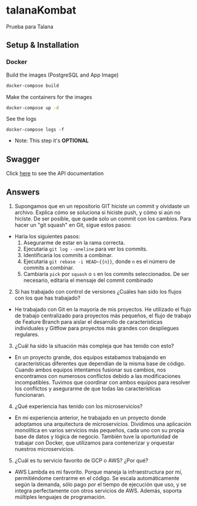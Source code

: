 # talanaKombat
Prueba para Talana

## Setup & Installation
### Docker
Build the images (PostgreSQL and App Image)
``` sh
docker-compose build
```

Make the containers for the images

``` sh
docker-compose up -d
```

See the logs

```
docker-compose logs -f
```
- Note: This step it's **OPTIONAL**

## Swagger
Click [here](localhost:8000/docs) to see the API documentation


## Answers

1. Supongamos que en un repositorio GIT hiciste un commit y olvidaste un archivo. Explica cómo se soluciona si hiciste push, y cómo si aún no hiciste.
De ser posible, que quede solo un commit con los cambios.
Para hacer un "git squash" en Git, sigue estos pasos:
- Haria los siguientes pasos:
    1. Asegurarme de estar en la rama correcta.
    2. Ejecutaria `git log --oneline` para ver los commits.
    3. Identificaria los commits a combinar.
    4. Ejecutaria `git rebase -i HEAD~{{n}}`, donde `n` es el número de commits a combinar.
    5. Cambiaria `pick` por `squash` o `s` en los commits seleccionados.
    De ser necesario, editaria el mensaje del commit combinado

2. Si has trabajado con control de versiones ¿Cuáles han sido los flujos con los que has trabajado?

- He trabajado con Git en la mayoría de mis proyectos. He utilizado el flujo de trabajo centralizado para proyectos más pequeños, el flujo de trabajo de Feature Branch para aislar el desarrollo de características individuales y Gitflow para proyectos más grandes con despliegues regulares.

3. ¿Cuál ha sido la situación más compleja que has tenido con esto?

- En un proyecto grande, dos equipos estabamos trabajando en características diferentes que dependían de la misma base de código. Cuando ambos equipos intentamos fusionar sus cambios, nos encontramos con numerosos conflictos debido a las modificaciones incompatibles. Tuvimos que coordinar con ambos equipos para resolver los conflictos y asegurarme de que todas las características funcionaran.

4. ¿Qué experiencia has tenido con los microservicios?

- En mi experiencia anterior, he trabajado en un proyecto donde adoptamos una arquitectura de microservicios. Dividimos una aplicación monolítica en varios servicios más pequeños, cada uno con su propia base de datos y lógica de negocio. También tuve la oportunidad de trabajar con Docker, que utilizamos para contenerizar y orquestar nuestros microservicios.

5. ¿Cuál es tu servicio favorito de GCP o AWS? ¿Por qué?

- AWS Lambda es mi favorito. Porque maneja la infraestructura por mí, permitiéndome centrarme en el código. Se escala automáticamente según la demanda, sólo pago por el tiempo de ejecución que uso, y se integra perfectamente con otros servicios de AWS. Además, soporta múltiples lenguajes de programación.
